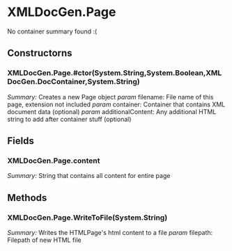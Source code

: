 # XMLDocGen.Page
No container summary found :(
## Constructorns
### XMLDocGen.Page.#ctor(System.String,System.Boolean,XMLDocGen.DocContainer,System.String)
*Summary:* Creates a new Page object
*param* filename: File name of this page, extension not included
*param* container: Container that contains XML document data (optional)
*param* additionalContent: Any additional HTML string to add after container stuff (optional)

## Fields
### XMLDocGen.Page.content
*Summary:* String that contains all content for entire page

## Methods
### XMLDocGen.Page.WriteToFile(System.String)
*Summary:* Writes the HTMLPage's html content to a file
*param* filepath: Filepath of new HTML file

